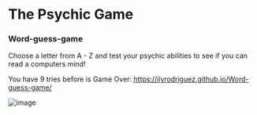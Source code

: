 
# The Psychic Game 
### Word-guess-game

Choose a letter from A - Z and test your psychic abilities to see if you can read a computers mind!

You have 9 tries before is Game Over:
https://ilyrodriguez.github.io/Word-guess-game/

![image](https://user-images.githubusercontent.com/24906805/58766462-e1929700-854c-11e9-8a9f-7192a492dd2a.png)
